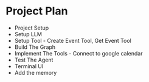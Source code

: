 # Project Plan

- Project Setup
-  Setup LLM
-  Setup Tool - Create Event Tool, Get Event Tool
-  Build The Graph
-  Implement The Tools - Connect to google calendar
-  Test The Agent
-  Terminal UI
-  Add the memory